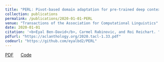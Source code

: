 ```yaml
---
title: "PERL: Pivot-based domain adaptation for pre-trained deep contextualized embedding models"
collection: publications
permalink: /publications/2020-01-01-PERL
venue: "Transactions of the Association for Computational Linguistics"
date: 2020-01-01
citation: '<b>Eyal Ben-David</b>, Carmel Rabinovic, and Roi Reichart. "PERL: Pivot-based domain adaptation for pre-trained deep contextualized embedding models." <i>Transactions of the Association for Computational Linguistics</i> (Volume 8, pages:  504–521). 2020.'
pdfurl: "https://aclanthology.org/2020.tacl-1.33.pdf"
codeurl: "https://github.com/eyalbd2/PERL"
---  
```

<a href='https://aclanthology.org/2020.tacl-1.33.pdf'>PDF</a>
&nbsp;&nbsp;&nbsp;&nbsp;
<a href='https://github.com/eyalbd2/PERL'>Code</a>
&nbsp;&nbsp;&nbsp;&nbsp;
